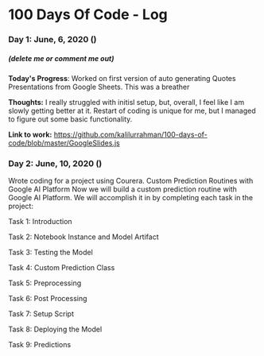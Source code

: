 # 100 Days Of Code - Log

### Day 1: June, 6, 2020 ()
##### (delete me or comment me out)

**Today's Progress**: Worked on first version of auto generating Quotes Presentations from Google Sheets. This was a breather

**Thoughts:** I really struggled with initisl setup, but, overall, I feel like I am slowly getting better at it. Restart of coding is unique for me, but I managed to figure out some basic functionality.

**Link to work:** https://github.com/kalilurrahman/100-days-of-code/blob/master/GoogleSlides.js 

### Day 2: June, 10, 2020 ()

Wrote coding for a project using Courera.
Custom Prediction Routines with Google AI Platform
Now we will build a custom prediction routine with Google AI Platform. We will accomplish it in by completing each task in the project:

Task 1: Introduction

Task 2: Notebook Instance and Model Artifact

Task 3: Testing the Model

Task 4: Custom Prediction Class

Task 5: Preprocessing

Task 6: Post Processing

Task 7: Setup Script

Task 8: Deploying the Model

Task 9: Predictions
